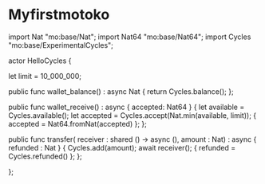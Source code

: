 # Myfirstmotoko
import Nat "mo:base/Nat";
import Nat64 "mo:base/Nat64";
import Cycles "mo:base/ExperimentalCycles";

actor HelloCycles  {

  let limit = 10_000_000;

  public func wallet_balance() : async Nat {
    return Cycles.balance();
  };

  public func wallet_receive() : async { accepted: Nat64 } {
    let available = Cycles.available();
    let accepted = Cycles.accept(Nat.min(available, limit));
    { accepted = Nat64.fromNat(accepted) };
  };

  public func transfer(
    receiver : shared () -> async (),
    amount : Nat) : async { refunded : Nat } {
      Cycles.add(amount);
      await receiver();
      { refunded = Cycles.refunded() };
  };

};
